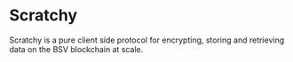 # Scratchy
Scratchy is a pure client side protocol for encrypting, storing and retrieving data on the BSV blockchain at scale.


